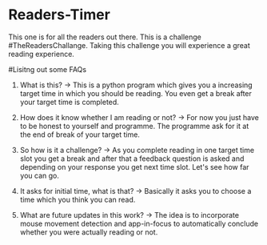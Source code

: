 # Readers-Timer
This one is for all the readers out there. This is a challenge #TheReadersChallange. Taking this challenge you will experience a great reading experience.

#Lisitng out some FAQs
1. What is this?
-> This is a python program which gives you a increasing target time in which you should be reading. You even get a break after your target time is completed.

2. How does it know whether I am reading or not? 
-> For now you just have to be honest to yourself and programme. The programme ask for it at the end of break of your target time.

3. So how is it a challenge?
-> As you complete reading in one target time slot you get a break and after that a feedback question is asked and depending on your response you get next time slot. Let's see how far you can go.

4. It asks for initial time, what is that?
-> Basically it asks you to choose a time which you think you can read.

5. What are future updates in this work?
-> The idea is to incorporate mouse movement detection and app-in-focus to automatically conclude whether you were actually reading or not.
